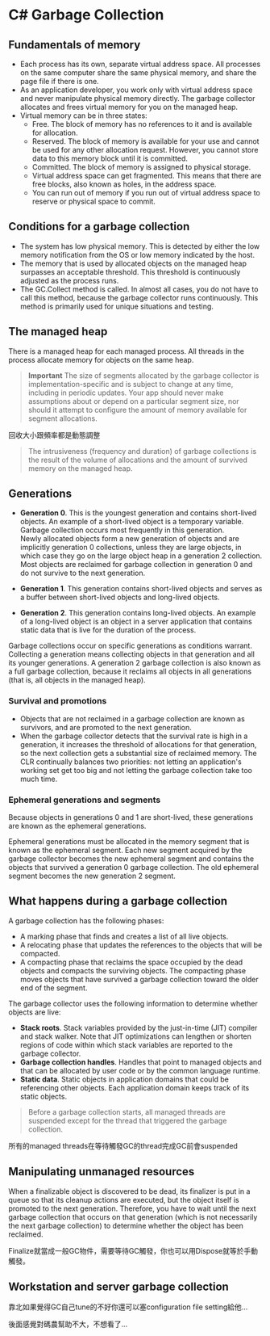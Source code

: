 # C# Garbage Collection

## Fundamentals of memory

- Each process has its own, separate virtual address space. All processes on the same computer share the same physical memory, and share the page file if there is one.
- As an application developer, you work only with virtual address space and never manipulate physical memory directly. The garbage collector allocates and frees virtual memory for you on the managed heap.
- Virtual memory can be in three states:
  - Free. The block of memory has no references to it and is available for allocation.
  - Reserved. The block of memory is available for your use and cannot be used for any other allocation request. However, you cannot store data to this memory block until it is committed.
  - Committed. The block of memory is assigned to physical storage.
  - Virtual address space can get fragmented. This means that there are free blocks, also known as holes, in the address space.
  - You can run out of memory if you run out of virtual address space to reserve or physical space to commit.

## Conditions for a garbage collection

- The system has low physical memory. This is detected by either the low memory notification from the OS or low memory indicated by the host.
- The memory that is used by allocated objects on the managed heap surpasses an acceptable threshold. This threshold is continuously adjusted as the process runs.
- The GC.Collect method is called. In almost all cases, you do not have to call this method, because the garbage collector runs continuously. This method is primarily used for unique situations and testing.

## The managed heap

There is a managed heap for each managed process. All threads in the process allocate memory for objects on the same heap.

> **Important**
> The size of segments allocated by the garbage collector is implementation-specific and is subject to change at any time, including in periodic updates. Your app should never make assumptions about or depend on a particular segment size, nor should it attempt to configure the amount of memory available for segment allocations.

回收大小跟頻率都是動態調整

>The intrusiveness (frequency and duration) of garbage collections is the result of the volume of allocations and the amount of survived memory on the managed heap.

## Generations

- **Generation 0**. This is the youngest generation and contains short-lived objects. An example of a short-lived object is a temporary variable. Garbage collection occurs most frequently in this generation.<br>
Newly allocated objects form a new generation of objects and are implicitly generation 0 collections, unless they are large objects, in which case they go on the large object heap in a generation 2 collection.<br>
Most objects are reclaimed for garbage collection in generation 0 and do not survive to the next generation.

- **Generation 1**. This generation contains short-lived objects and serves as a buffer between short-lived objects and long-lived objects.

- **Generation 2**. This generation contains long-lived objects. An example of a long-lived object is an object in a server application that contains static data that is live for the duration of the process.

Garbage collections occur on specific generations as conditions warrant. Collecting a generation means collecting objects in that generation and all its younger generations. A generation 2 garbage collection is also known as a full garbage collection, because it reclaims all objects in all generations (that is, all objects in the managed heap).

### Survival and promotions

- Objects that are not reclaimed in a garbage collection are known as survivors, and are promoted to the next generation.
- When the garbage collector detects that the survival rate is high in a generation, it increases the threshold of allocations for that generation, so the next collection gets a substantial size of reclaimed memory. The CLR continually balances two priorities: not letting an application's working set get too big and not letting the garbage collection take too much time.

### Ephemeral generations and segments

Because objects in generations 0 and 1 are short-lived, these generations are known as the ephemeral generations.

Ephemeral generations must be allocated in the memory segment that is known as the ephemeral segment. Each new segment acquired by the garbage collector becomes the new ephemeral segment and contains the objects that survived a generation 0 garbage collection. The old ephemeral segment becomes the new generation 2 segment.

## What happens during a garbage collection

A garbage collection has the following phases:

- A marking phase that finds and creates a list of all live objects.
- A relocating phase that updates the references to the objects that will be compacted.
- A compacting phase that reclaims the space occupied by the dead objects and compacts the surviving objects. The compacting phase moves objects that have survived a garbage collection toward the older end of the segment.

The garbage collector uses the following information to determine whether objects are live:

- **Stack roots**. Stack variables provided by the just-in-time (JIT) compiler and stack walker. Note that JIT optimizations can lengthen or shorten regions of code within which stack variables are reported to the garbage collector.
- **Garbage collection handles**. Handles that point to managed objects and that can be allocated by user code or by the common language runtime.
- **Static data**. Static objects in application domains that could be referencing other objects. Each application domain keeps track of its static objects.

>Before a garbage collection starts, all managed threads are suspended except for the thread that triggered the garbage collection.

所有的managed threads在等待觸發GC的thread完成GC前會suspended

## Manipulating unmanaged resources

When a finalizable object is discovered to be dead, its finalizer is put in a queue so that its cleanup actions are executed, but the object itself is promoted to the next generation. Therefore, you have to wait until the next garbage collection that occurs on that generation (which is not necessarily the next garbage collection) to determine whether the object has been reclaimed.

Finalize就當成一般GC物件，需要等待GC觸發，你也可以用Dispose就等於手動觸發。

## Workstation and server garbage collection

靠北如果覺得GC自己tune的不好你還可以塞configuration file setting給他...

後面感覺對碼農幫助不大，不想看了...